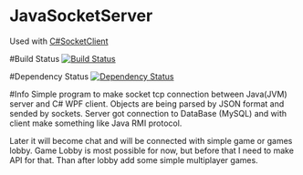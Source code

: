 # JavaSocketServer
Used with [C#SocketClient](https://github.com/GRM-Group/CSharpSocketClient)

#Build Status
[![Build Status](http://teamcity.grm-dev.pl/app/rest/builds/buildType:NarutocraftPlMod_Build/statusIcon)](http://teamcity.grm-dev.pl/viewLog.html?buildTypeId=CSharpJavaOnSockets_JavaSocketServer&buildId=lastFinished) 

#Dependency Status
[![Dependency Status](https://www.versioneye.com/user/projects/554bb7c95d47f2511d000014/badge.svg?style=flat)](https://www.versioneye.com/user/projects/554bb7c95d47f2511d000014)

#Info
Simple program to make socket tcp connection between Java(JVM) server and C# WPF client.
 Objects are being parsed by JSON format and sended by sockets.
 Server got connection to DataBase (MySQL) and with client make something like Java RMI protocol.
 
 Later it will become chat and will be connected with simple game or games lobby.
 Game Lobby is most possible for now, but before that I need to make API for that.
 Than after lobby add some simple multiplayer games.
 
 
